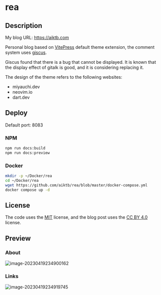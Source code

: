 # rea

## Description

My blog URL: https://aiktb.com

Personal blog based on [VitePress](https://vitepress.dev/) default theme extension, the comment system uses [giscus](https://github.com/giscus/giscus).

Giscus found that there is a bug that cannot be displayed. It is known that the display effect of gitalk is good, and it is considering replacing it.

The design of the theme refers to the following websites:

- miyauchi.dev
- neovim.io
- dart.dev

## Deploy

Default port: 8083

### NPM

```bash
npm run docs:build
npm run docs:preview
```

### Docker

```bash
mkdir -p ~/Docker/rea
cd ~/Docker/rea
wget https://github.com/aiktb/rea/blob/master/docker-compose.yml
docker compose up -d
```

## License

The code uses the [MIT](https://github.com/aiktb/rea/blob/master/LICENSE) license, and the blog post uses the [CC BY 4.0](https://creativecommons.org/licenses/by/4.0/) license.

## Preview

### About

![image-20230419234900162](https://s2.loli.net/2023/04/19/9eRV5Gx3NLgY4dJ.png)

### Links

![image-20230419234919745](https://s2.loli.net/2023/04/19/8jlYhH19TWrqxf6.png)